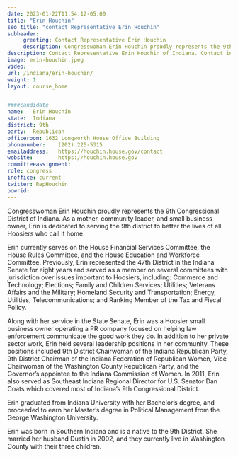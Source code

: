 ```yaml
---
date: 2023-01-22T11:54:12-05:00
title: "Erin Houchin"
seo_title: "contact Representative Erin Houchin"
subheader:
     greeting: Contact Representative Erin Houchin 
     description: Congresswoman Erin Houchin proudly represents the 9th Congressional District of Indiana. As a mother, community leader, and small business owner, Erin is dedicated to serving the 9th district to better the lives of all Hoosiers who call it home.
description: Contact Representative Erin Houchin of Indiana. Contact information for Erin Houchin includes email address, phone number, and mailing address.
image: erin-houchin.jpeg
video: 
url: /indiana/erin-houchin/
weight: 1
layout: course_home


####candidate
name:	Erin Houchin
state:	Indiana
district: 9th
party:	Republican
officeroom:	1632 Longworth House Office Building
phonenumber:	(202) 225-5315
emailaddress:	https://houchin.house.gov/contact
website:		https://houchin.house.gov
committeeassignment: 
role: congress
inoffice: current
twitter: RepHouchin
powrid: 
---
```


Congresswoman Erin Houchin proudly represents the 9th Congressional District of Indiana. As a mother, community leader, and small business owner, Erin is dedicated to serving the 9th district to better the lives of all Hoosiers who call it home.

Erin currently serves on the House Financial Services Committee, the House Rules Committee, and the House Education and Workforce Committee. Previously, Erin represented the 47th District in the Indiana Senate for eight years and served as a member on several committees with jurisdiction over issues important to Hoosiers, including: Commerce and Technology; Elections; Family and Children Services; Utilities; Veterans Affairs and the Military; Homeland Security and Transportation; Energy, Utilities, Telecommunications; and Ranking Member of the Tax and Fiscal Policy.

Along with her service in the State Senate, Erin was a Hoosier small business owner operating a PR company focused on helping law enforcement communicate the good work they do. In addition to her private sector work, Erin held several leadership positions in her community. These positions included 9th District Chairwoman of the Indiana Republican Party, 9th District Chairman of the Indiana Federation of Republican Women, Vice Chairwoman of the Washington County Republican Party, and the Governor’s appointee to the Indiana Commission of Women. In 2011, Erin also served as Southeast Indiana Regional Director for U.S. Senator Dan Coats which covered most of Indiana’s 9th Congressional District.

Erin graduated from Indiana University with her Bachelor’s degree, and proceeded to earn her Master’s degree in Political Management from the George Washington University.

Erin was born in Southern Indiana and is a native to the 9th District. She married her husband Dustin in 2002, and they currently live in Washington County with their three children.